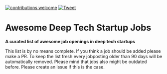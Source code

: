 [![contributions welcome](https://img.shields.io/badge/contributions-welcome-brightgreen?logo=github)](CONTRIBUTE.md) [![Tweet](https://img.shields.io/twitter/url?url=https%3A%2F%2Fgithub.com/lunar-vc/awesome-deep-tech-startup-jobs)](https://twitter.com/share?text=%F0%9F%91%BD%Awesome%20%E2%80%A2%20Deep%20Tech%20API%20Startup%20Jobs%20-%20Work%20in%20the%20next%20big%20thing;%20updated%20regularly%20-%20star%20and%20watch.&url=https://github.com/lunar-vc/awesome-deep-tech-startup-jobs)

# Awesome Deep Tech Startup Jobs

**A curated list of awesome job openings in deep tech startups**

This list is by no means complete. If you think a job should be added please make a PR.
To keep the list fresh every jobposting older than 90 days will be automatically removed. Please mind that jobs also might be outdated before. Please create an issue if this is the case.
